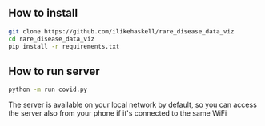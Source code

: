 ## How to install
```bash
git clone https://github.com/ilikehaskell/rare_disease_data_viz
cd rare_disease_data_viz
pip install -r requirements.txt
```

## How to run server
```bash
python -m run covid.py
```

The server is available on your local network by default, so you can access the server also from your phone if it's connected to the same WiFi